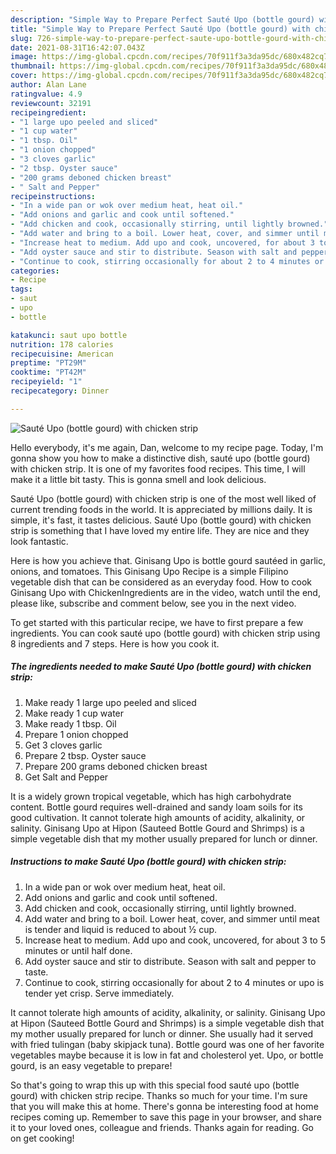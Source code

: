 ```yaml
---
description: "Simple Way to Prepare Perfect Sauté Upo (bottle gourd) with chicken strip"
title: "Simple Way to Prepare Perfect Sauté Upo (bottle gourd) with chicken strip"
slug: 726-simple-way-to-prepare-perfect-saute-upo-bottle-gourd-with-chicken-strip
date: 2021-08-31T16:42:07.043Z
image: https://img-global.cpcdn.com/recipes/70f911f3a3da95dc/680x482cq70/saute-upo-bottle-gourd-with-chicken-strip-recipe-main-photo.jpg
thumbnail: https://img-global.cpcdn.com/recipes/70f911f3a3da95dc/680x482cq70/saute-upo-bottle-gourd-with-chicken-strip-recipe-main-photo.jpg
cover: https://img-global.cpcdn.com/recipes/70f911f3a3da95dc/680x482cq70/saute-upo-bottle-gourd-with-chicken-strip-recipe-main-photo.jpg
author: Alan Lane
ratingvalue: 4.9
reviewcount: 32191
recipeingredient:
- "1 large upo peeled and sliced"
- "1 cup water"
- "1 tbsp. Oil"
- "1 onion chopped"
- "3 cloves garlic"
- "2 tbsp. Oyster sauce"
- "200 grams deboned chicken breast"
- " Salt and Pepper"
recipeinstructions:
- "In a wide pan or wok over medium heat, heat oil."
- "Add onions and garlic and cook until softened."
- "Add chicken and cook, occasionally stirring, until lightly browned."
- "Add water and bring to a boil. Lower heat, cover, and simmer until meat is tender and liquid is reduced to about ½ cup."
- "Increase heat to medium. Add upo and cook, uncovered, for about 3 to 5 minutes or until half done."
- "Add oyster sauce and stir to distribute. Season with salt and pepper to taste."
- "Continue to cook, stirring occasionally for about 2 to 4 minutes or upo is tender yet crisp. Serve immediately."
categories:
- Recipe
tags:
- saut
- upo
- bottle

katakunci: saut upo bottle 
nutrition: 178 calories
recipecuisine: American
preptime: "PT29M"
cooktime: "PT42M"
recipeyield: "1"
recipecategory: Dinner

---
```



![Sauté Upo (bottle gourd) with chicken strip](https://img-global.cpcdn.com/recipes/70f911f3a3da95dc/680x482cq70/saute-upo-bottle-gourd-with-chicken-strip-recipe-main-photo.jpg)

Hello everybody, it's me again, Dan, welcome to my recipe page. Today, I'm gonna show you how to make a distinctive dish, sauté upo (bottle gourd) with chicken strip. It is one of my favorites food recipes. This time, I will make it a little bit tasty. This is gonna smell and look delicious.

Sauté Upo (bottle gourd) with chicken strip is one of the most well liked of current trending foods in the world. It is appreciated by millions daily. It is simple, it's fast, it tastes delicious. Sauté Upo (bottle gourd) with chicken strip is something that I have loved my entire life. They are nice and they look fantastic.

Here is how you achieve that. Ginisang Upo is bottle gourd sautéed in garlic, onions, and tomatoes. This Ginisang Upo Recipe is a simple Filipino vegetable dish that can be considered as an everyday food. How to cook Ginisang Upo with ChickenIngredients are in the video, watch until the end, please like, subscribe and comment below, see you in the next video.


To get started with this particular recipe, we have to first prepare a few ingredients. You can cook sauté upo (bottle gourd) with chicken strip using 8 ingredients and 7 steps. Here is how you cook it.

<!--inarticleads1-->

##### The ingredients needed to make Sauté Upo (bottle gourd) with chicken strip:

1. Make ready 1 large upo peeled and sliced
1. Make ready 1 cup water
1. Make ready 1 tbsp. Oil
1. Prepare 1 onion chopped
1. Get 3 cloves garlic
1. Prepare 2 tbsp. Oyster sauce
1. Prepare 200 grams deboned chicken breast
1. Get  Salt and Pepper


It is a widely grown tropical vegetable, which has high carbohydrate content. Bottle gourd requires well-drained and sandy loam soils for its good cultivation. It cannot tolerate high amounts of acidity, alkalinity, or salinity. Ginisang Upo at Hipon (Sauteed Bottle Gourd and Shrimps) is a simple vegetable dish that my mother usually prepared for lunch or dinner. 

<!--inarticleads2-->

##### Instructions to make Sauté Upo (bottle gourd) with chicken strip:

1. In a wide pan or wok over medium heat, heat oil.
1. Add onions and garlic and cook until softened.
1. Add chicken and cook, occasionally stirring, until lightly browned.
1. Add water and bring to a boil. Lower heat, cover, and simmer until meat is tender and liquid is reduced to about ½ cup.
1. Increase heat to medium. Add upo and cook, uncovered, for about 3 to 5 minutes or until half done.
1. Add oyster sauce and stir to distribute. Season with salt and pepper to taste.
1. Continue to cook, stirring occasionally for about 2 to 4 minutes or upo is tender yet crisp. Serve immediately.


It cannot tolerate high amounts of acidity, alkalinity, or salinity. Ginisang Upo at Hipon (Sauteed Bottle Gourd and Shrimps) is a simple vegetable dish that my mother usually prepared for lunch or dinner. She usually had it served with fried tulingan (baby skipjack tuna). Bottle gourd was one of her favorite vegetables maybe because it is low in fat and cholesterol yet. Upo, or bottle gourd, is an easy vegetable to prepare! 

So that's going to wrap this up with this special food sauté upo (bottle gourd) with chicken strip recipe. Thanks so much for your time. I'm sure that you will make this at home. There's gonna be interesting food at home recipes coming up. Remember to save this page in your browser, and share it to your loved ones, colleague and friends. Thanks again for reading. Go on get cooking!
